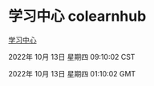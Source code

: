 # 学习中心 colearnhub
[学习中心](http://27.19.33.125:56308/colearnhub/)

2022年 10月 13日 星期四 09:10:02 CST

2022年 10月 13日 星期四 01:10:02 GMT
